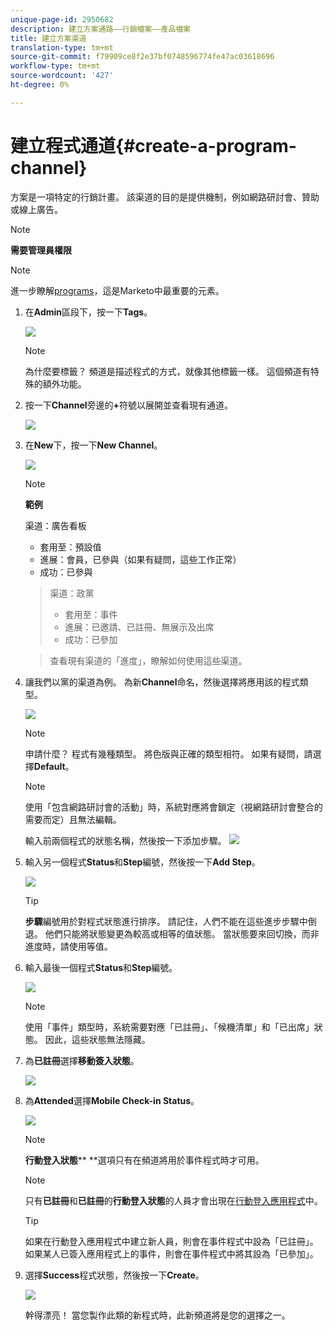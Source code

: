 ```yaml
---
unique-page-id: 2950682
description: 建立方案通路——行銷檔案——產品檔案
title: 建立方案渠道
translation-type: tm+mt
source-git-commit: f79909ce8f2e37bf0748596774fe47ac03618696
workflow-type: tm+mt
source-wordcount: '427'
ht-degree: 0%

---
```



# 建立程式通道{#create-a-program-channel}

方案是一項特定的行銷計畫。 該渠道的目的是提供機制，例如網路研討會、贊助或線上廣告。

>[!NOTE]
>
>**需要管理員權限**

>[!NOTE]
>
>進一步瞭解[programs](/help/marketo/product-docs/core-marketo-concepts/programs/creating-programs/understanding-programs.md)，這是Marketo中最重要的元素。

1. 在&#x200B;**Admin**&#x200B;區段下，按一下&#x200B;**Tags**。

   ![](assets/image2014-9-24-12-3a57-3a27.png)

   >[!NOTE]
   >
   >為什麼要標籤？ 頻道是描述程式的方式，就像其他標籤一樣。 這個頻道有特殊的額外功能。

1. 按一下&#x200B;**Channel**&#x200B;旁邊的&#x200B;**+**&#x200B;符號以展開並查看現有通道。

   ![](assets/image2014-9-24-12-3a58-3a33.png)

1. 在&#x200B;**New**&#x200B;下，按一下&#x200B;**New Channel**。

   ![](assets/image2014-9-24-12-3a58-3a53.png)

   >[!NOTE]
   >
   >**範例**
   >
   >渠道：廣告看板
   >
   >* 套用至：預設值
   >* 進展：會員，已參與（如果有疑問，這些工作正常）
   >* 成功：已參與

   >
   >渠道：政黨
   >
   >* 套用至：事件
   >* 進展：已邀請、已註冊、無展示及出席
   >* 成功：已參加

   >
   >查看現有渠道的「進度」，瞭解如何使用這些渠道。

1. 讓我們以黨的渠道為例。 為新&#x200B;**Channel**&#x200B;命名，然後選擇將應用該的程式類型。

   ![](assets/image2014-9-24-13-3a0-3a17.png)

   >[!NOTE]
   >
   >申請什麼？ 程式有幾種類型。 將色版與正確的類型相符。 如果有疑問，請選擇&#x200B;**Default**。

   >[!NOTE]
   >
   >使用「包含網路研討會的活動」時，系統對應將會鎖定（視網路研討會整合的需要而定）且無法編輯。

   輸入前兩個程式的狀態名稱，然後按一下添加步驟。
   ![](assets/image2014-9-24-15-3a37-3a0.png)

1. 輸入另一個程式&#x200B;**Status**&#x200B;和&#x200B;**Step**&#x200B;編號，然後按一下&#x200B;**Add Step**。

   ![](assets/image2014-9-24-15-3a37-3a30.png)

   >[!TIP]
   >
   >**步驟**&#x200B;編號用於對程式狀態進行排序。 請記住，人們不能在這些進步步驟中倒退。 他們只能將狀態變更為較高或相等的值狀態。 當狀態要來回切換，而非進度時，請使用等值。

1. 輸入最後一個程式&#x200B;**Status**&#x200B;和&#x200B;**Step**&#x200B;編號。

   ![](assets/image2014-9-24-15-3a39-3a15.png)

   >[!NOTE]
   >
   >使用「事件」類型時，系統需要對應「已註冊」、「候機清單」和「已出席」狀態。 因此，這些狀態無法隱藏。

1. 為&#x200B;**已註冊**&#x200B;選擇&#x200B;**移動簽入狀態**。

   ![](assets/image2014-9-24-15-3a39-3a43.png)

1. 為&#x200B;**Attended**&#x200B;選擇&#x200B;**Mobile Check-in Status**。

   ![](assets/image2014-9-24-15-3a40-3a21.png)

   >[!NOTE]
   >
   >**行動登入狀態**** **選項只有在頻道將用於事件程式時才可用。

   >[!NOTE]
   >
   >只有&#x200B;**已註冊**&#x200B;和&#x200B;**已註冊**&#x200B;的&#x200B;**行動登入狀態**&#x200B;的人員才會出現在[行動登入應用程式](/help/marketo/product-docs/core-marketo-concepts/mobile-apps/event-check-in/event-check-in-overview.md)中。

   >[!TIP]
   >
   >如果在行動登入應用程式中建立新人員，則會在事件程式中設為「已註冊」。 如果某人已簽入應用程式上的事件，則會在事件程式中將其設為「已參加」。

1. 選擇&#x200B;**Success**&#x200B;程式狀態，然後按一下&#x200B;**Create**。

   ![](assets/image2014-9-24-15-3a42-3a54.png)

   幹得漂亮！ 當您製作此類的新程式時，此新頻道將是您的選擇之一。
